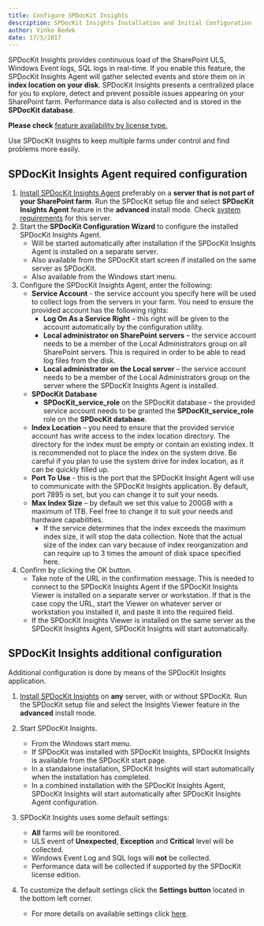 ```yaml
---
title: Configure SPDocKit Insights
description: SPDocKit Insights Installation and Initial Configuration
author: Vinko Bedek
date: 17/5/2017
---
```


SPDocKit Insights provides continuous load of the SharePoint ULS, Windows Event logs, SQL logs in real-time. If you enable this feature, the SPDocKit Insights Agent will gather selected events and store them on in __index location on your disk__. SPDocKit Insights presents a centralized place for you to explore, detect and prevent possible issues appearing on your SharePoint farm. Performance data is also collected and is stored in the __SPDocKit database__.

__Please check__ [feature availability by license type.](https://www.spdockit.com/orders)

Use SPDocKit Insights to keep multiple farms under control and find problems more easily.

## SPDocKit Insights Agent required configuration
1. [Install SPDocKit Insights Agent](#internal/installation/installation-guide/) preferably on a **server that is not part of your SharePoint farm**. Run the SPDocKit setup file and select **SPDocKit Insights Agent** feature in the **advanced** install mode. Check [system requirements](#internal/requirements/system-requirements/) for this server.
2. Start the **SPDocKit Configuration Wizard** to configure the installed SPDocKit Insights Agent.
    - Will be started automatically after installation if the SPDocKit Insights Agent is installed on a separate server.
    - Also available from the SPDocKit start screen if installed on the same server as SPDocKit.
    - Also available from the Windows start menu.
3. Configure the SPDocKit Insights Agent, enter the following:
    - **Service Account** - the service account you specify here will be used to collect logs from the servers in your farm. You need to ensure the provided account has the following rights:
        - **Log On As a Service Right** – this right will be given to the account automatically by the configuration utility.
        - **Local administrator on SharePoint servers** – the service account needs to be a member of the Local Administrators group on all SharePoint servers. This is required in order to be able to read log files from the disk.
        - **Local administrator on the Local server** – the service account needs to be a member of the Local Administrators group on the server where the SPDocKit Insights Agent is installed.
    - **SPDocKit Database** 
        - **SPDocKit\_service\_role** on the SPDocKit database – the provided service account needs to be granted the **SPDocKit\_service\_role** role on the **SPDocKit database**.
    - **Index Location** – you need to ensure that the provided service account has write access to the index location directory. The directory for the index must be empty or contain an existing index.  It is recommended not to place the index on the system drive. Be careful if you plan to use the system drive for index location, as it can be quickly filled up.
    - **Port To Use** - this is the port that the SPDocKit Insight Agent will use to communicate with the SPDocKit Insights application. By default, port 7895 is set, but you can change it to suit your needs.
    - **Max Index Size** – by default we set this value to 200GB with a maximum of 1TB. Feel free to change it to suit your needs and hardware capabilities.
        - If the service determines that the index exceeds the maximum index size, it will stop the data collection. Note that the actual size of the index can vary because of index reorganization and can require up to 3 times the amount of disk space specified here.
4. Confirm by clicking the OK button.
    - Take note of the URL in the confirmation message. This is needed to connect to the SPDocKit Insights Agent if the SPDocKit Insights Viewer is installed on a separate server or workstation. If that is the case copy the URL, start the Viewer on whatever server or workstation you installed it, and paste it into the required field. 
    - If the SPDocKit Insights Viewer is installed on the same server as the SPDocKit Insights Agent, SPDocKit Insights will start automatically.

## SPDocKit Insights additional configuration
Additional configuration is done by means of the SPDocKit Insights application.

1. [Install SPDocKit Insights](#internal/installation/installation-guide/) on **any** server, with or without SPDocKit. Run the SPDocKit setup file and select the Insights Viewer feature in the **advanced** install mode.
2. Start SPDocKit Insights.
    - From the Windows start menu.
    - If SPDocKit was installed with SPDocKit Insights, SPDocKit Insights is available from the SPDocKit start page.
    - In a standalone installation, SPDocKit Insights will start automatically when the installation has completed.
    - In a combined installation with the SPDocKit Insights Agent, SPDocKit Insights will start automatically after SPDocKit Insights Agent configuration.
3. SPDocKit Insights uses some default settings: 
    - **All** farms will be monitored.
    - ULS event of **Unexpected**, **Exception** and **Critical** level will be collected.
    - Windows Event Log and SQL logs will **not** be collected.
    - Performance data will be collected if supported by the SPDocKit license edition.

4. To customize the default settings click the **Settings button** located in the bottom left corner. 
    - For more details on available settings click [here](#internal/spdockit-insights/customize-settings/).






